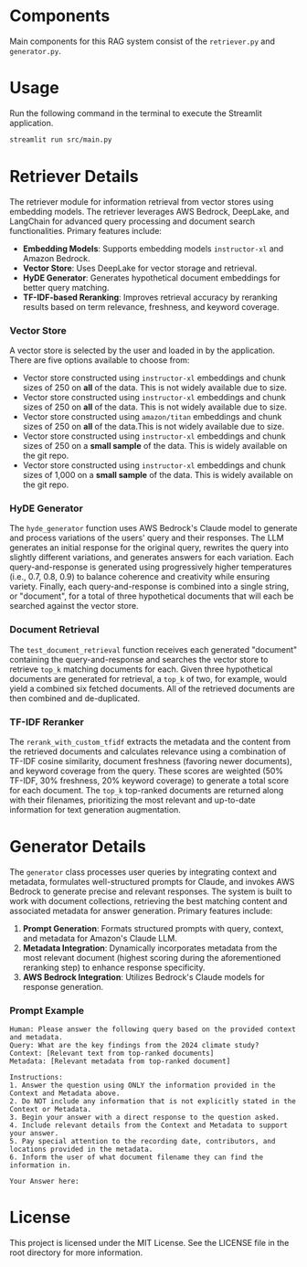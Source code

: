# Components
Main components for this RAG system consist of the `retriever.py` and `generator.py`. 

# Usage
Run the following command in the terminal to execute the Streamlit application.
```bash
streamlit run src/main.py
``` 

# Retriever Details
The retriever module for information retrieval from vector stores using embedding models. The retriever leverages AWS Bedrock, DeepLake, and LangChain for advanced query processing and document search functionalities. Primary features include:
- **Embedding Models**: Supports embedding models `instructor-xl` and Amazon Bedrock.
- **Vector Store**: Uses DeepLake for vector storage and retrieval.
- **HyDE Generator**: Generates hypothetical document embeddings for better query matching.
- **TF-IDF-based Reranking**: Improves retrieval accuracy by reranking results based on term relevance, freshness, and keyword coverage.

### Vector Store
A vector store is selected by the user and loaded in by the application. There are five options available to choose from:
* Vector store constructed using `instructor-xl` embeddings and chunk sizes of 250 on **all** of the data. This is not widely available due to size.
* Vector store constructed using `instructor-xl` embeddings and chunk sizes of 250 on **all** of the data. This is not widely available due to size.
* Vector store constructed using `amazon/titan` embeddings and chunk sizes of 250 on **all** of the data.This is not widely available due to size.
* Vector store constructed using `instructor-xl` embeddings and chunk sizes of 250 on a **small sample** of the data. This is widely available on the git repo.
* Vector store constructed using `instructor-xl` embeddings and chunk sizes of 1,000 on a **small sample**  of the data. This is widely available on the git repo.

### HyDE Generator
The `hyde_generator` function uses AWS Bedrock's Claude model to generate and process variations of the users' query and their responses. The LLM generates an initial response for the original query, rewrites the query into slightly different variations, and generates answers for each variation. Each query-and-response is generated using progressively higher temperatures (i.e., 0.7, 0.8, 0.9) to balance coherence and creativity while ensuring variety. Finally, each query-and-response is combined into a single string, or "document", for a total of three hypothetical documents that will each be searched against the vector store. 

### Document Retrieval
The `test_document_retrieval` function receives each generated "document" containing the query-and-response and searches the vector store to retrieve `top_k` matching documents for each. Given three hypothetical documents are generated for retrieval, a `top_k` of two, for example, would yield a combined six fetched documents. All of the retrieved documents are then combined and de-duplicated.

### TF-IDF Reranker
The `rerank_with_custom_tfidf` extracts the metadata and the content from the retrieved documents and calculates relevance using a combination of TF-IDF cosine similarity, document freshness (favoring newer documents), and keyword coverage from the query. These scores are weighted (50% TF-IDF, 30% freshness, 20% keyword coverage) to generate a total score for each document. The `top_k` top-ranked documents are returned along with their filenames, prioritizing the most relevant and up-to-date information for text generation augmentation.

# Generator Details
The `generator` class processes user queries by integrating context and metadata, formulates well-structured prompts for Claude, and invokes AWS Bedrock to generate precise and relevant responses. The system is built to work with document collections, retrieving the best matching content and associated metadata for answer generation. Primary features include:
1. **Prompt Generation**: Formats structured prompts with query, context, and metadata for Amazon's Claude LLM.
2. **Metadata Integration**: Dynamically incorporates metadata from the most relevant document (highest scoring during the aforementioned reranking step) to enhance response specificity.
3. **AWS Bedrock Integration**: Utilizes Bedrock's Claude models for response generation.

### Prompt Example
```
Human: Please answer the following query based on the provided context and metadata.
Query: What are the key findings from the 2024 climate study?
Context: [Relevant text from top-ranked documents]
Metadata: [Relevant metadata from top-ranked document]

Instructions: 
1. Answer the question using ONLY the information provided in the Context and Metadata above.
2. Do NOT include any information that is not explicitly stated in the Context or Metadata.
3. Begin your answer with a direct response to the question asked.
4. Include relevant details from the Context and Metadata to support your answer.
5. Pay special attention to the recording date, contributors, and locations provided in the metadata.
6. Inform the user of what document filename they can find the information in.

Your Answer here:
```




# License
This project is licensed under the MIT License. See the LICENSE file in the root directory for more information.

